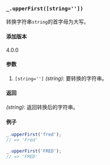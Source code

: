 ### `_.upperFirst([string=''])`[​](#_upperfirststring "_upperfirststring的直接链接")

转换字符串`string`的首字母为大写。

#### 添加版本

4.0.0

#### 参数

1.  `[string='']` _(string)_: 要转换的字符串。

#### 返回

_(string)_: 返回转换后的字符串。

#### 例子

```js
_.upperFirst('fred');
// => 'Fred'
 
_.upperFirst('FRED');
// => 'FRED'

```